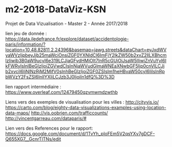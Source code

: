 # m2-2018-DataViz-KSN
Projet de Data Vizualisation - Master 2 - Année 2017/2018

lien jeu de donnée :
https://data.iledefrance.fr/explore/dataset/accidentologie-paris/information/?location=10,48.82811,2.24396&basemap=jawg.streets&dataChart=eyJxdWVyaWVzIjpbeyJjb25maWciOnsiZGF0YXNldCI6ImFjY2lkZW50b2xvZ2llLXBhcmlzIiwib3B0aW9ucyI6e319LCJjaGFydHMiOlt7InR5cGUiOiJsaW5lIiwiZnVuYyI6IkFWRyIsInlBeGlzIjoiZGVwdCIsInNjaWVudGlmaWNEaXNwbGF5Ijp0cnVlLCJjb2xvciI6IiNlNzRjM2MifV0sInhBeGlzIjoiZGF0ZSIsIm1heHBvaW50cyI6IiIsInRpbWVzY2FsZSI6InllYXIiLCJzb3J0IjoiIn1dfQ%3D%3D

lien rapport intermédiaire :
https://www.overleaf.com/12479450qzvmwmdzwthb

Liens vers des exemples de visualisation pour les villes : http://cityvis.io/ https://carto.com/blog/eighty-data-visualizations-examples-using-location-data-maps/ http://vis.oobrien.com/trafficcounts/ http://vincentgarreau.com/dataparis/#

Lien vers des References pour le rapport: https://docs.google.com/document/d/1TvYh_pIoFEm5V2qsYXv7gDCF-Q655XG7__GcnrTlTNs/edit
